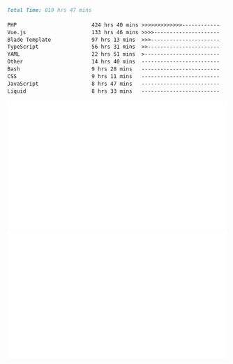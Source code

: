 <!--START_SECTION:waka-->

```markdown
Total Time: 819 hrs 47 mins

PHP                        424 hrs 40 mins >>>>>>>>>>>>>------------   50.89 %
Vue.js                     133 hrs 46 mins >>>>---------------------   16.03 %
Blade Template             97 hrs 13 mins  >>>----------------------   11.65 %
TypeScript                 56 hrs 31 mins  >>-----------------------   06.77 %
YAML                       22 hrs 51 mins  >------------------------   02.74 %
Other                      14 hrs 40 mins  -------------------------   01.76 %
Bash                       9 hrs 28 mins   -------------------------   01.14 %
CSS                        9 hrs 11 mins   -------------------------   01.10 %
JavaScript                 8 hrs 47 mins   -------------------------   01.05 %
Liquid                     8 hrs 33 mins   -------------------------   01.03 %
```

<!--END_SECTION:waka-->
<p align="center">
    <img src="https://raw.githubusercontent.com/rjp2525/rjp2525/output/generated/overview.svg">
    <img src="https://raw.githubusercontent.com/rjp2525/rjp2525/output/generated/languages.svg">
</p>
